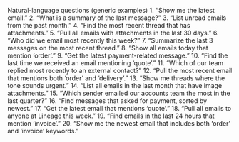 Natural-language questions (generic examples)
	1.	“Show me the latest email.”
	2.	“What is a summary of the last message?”
	3.	“List unread emails from the past month.”
	4.	“Find the most recent thread that has attachments.”
	5.	“Pull all emails with attachments in the last 30 days.”
	6.	“Who did we email most recently this week?”
	7.	“Summarize the last 3 messages on the most recent thread.”
	8.	“Show all emails today that mention ‘order’.”
	9.	“Get the latest payment-related message.”
	10.	“Find the last time we received an email mentioning ‘quote’.”
	11.	“Which of our team replied most recently to an external contact?”
	12.	“Pull the most recent email that mentions both ‘order’ and ‘delivery’.”
	13.	“Show me threads where the tone sounds urgent.”
	14.	“List all emails in the last month that have image attachments.”
	15.	“Which sender emailed our accounts team the most in the last quarter?”
	16.	“Find messages that asked for payment, sorted by newest.”
	17.	“Get the latest email that mentions ‘quote’.”
	18.	“Pull all emails to anyone at Lineage this week.”
	19.	“Find emails in the last 24 hours that mention ‘invoice’.”
	20.	“Show me the newest email that includes both ‘order’ and ‘invoice’ keywords.”